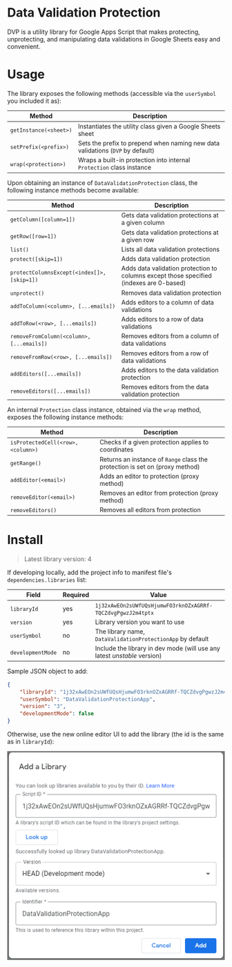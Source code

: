 # Data Validation Protection

DVP is a utility library for Google Apps Script that makes protecting, unprotecting, and manipulating data validations in Google Sheets easy and convenient.

# Usage

The library exposes the following methods (accessible via the `userSymbol` you included it as):

| Method                 | Description                                                                    |
| ---------------------- | ------------------------------------------------------------------------------ |
| `getInstance(<sheet>)` | Instantiates the utility class given a Google Sheets sheet                     |
| `setPrefix(<prefix>)`  | Sets the prefix to prepend when naming new data validations (`DVP` by default) |
| `wrap(<protection>)`   | Wraps a built-in protection into internal `Protection` class instance          |

Upon obtaining an instance of `DataValidationProtection` class, the following instance methods become available:

| Method                                      | Description                                                                             |
| ------------------------------------------- | --------------------------------------------------------------------------------------- |
| `getColumn([column=1])`                     | Gets data validation protections at a given column                                      |
| `getRow([row=1])`                           | Gets data validation protections at a given row                                         |
| `list()`                                    | Lists all data validation protections                                                   |
| `protect([skip=1])`                         | Adds data validation protection                                                         |
| `protectColumnsExcept(<index[]>, [skip=1])` | Adds data validation protection to columns except those specified (indexes are 0-based) |
| `unprotect()`                               | Removes data validation protection                                                      |
| `addToColumn(<column>, [...emails])`        | Adds editors to a column of data validations                                            |
| `addToRow(<row>, [...emails])`              | Adds editors to a row of data validations                                               |
| `removeFromColumn(<column>, [...emails])`   | Removes editors from a column of data validations                                       |
| `removeFromRow(<row>, [...emails])`         | Removes editors from a row of data validations                                          |
| `addEditors([...emails])`                   | Adds editors to the data validation protection                                          |
| `removeEditors([...emails])`                | Removes editors from the data validation protection                                     |

An internal `Protection` class instance, obtained via the `wrap` method, exposes the following instance methods:

| Method                             | Description                                                                  |
| ---------------------------------- | ---------------------------------------------------------------------------- |
| `isProtectedCell(<row>, <column>)` | Checks if a given protection applies to coordinates                          |
| `getRange()`                       | Returns an instance of `Range` class the protection is set on (proxy method) |
| `addEditor(<email>)`               | Adds an editor to protection (proxy method)                                  |
| `removeEditor(<email>)`            | Removes an editor from protection (proxy method)                             |
| `removeEditors()`                  | Removes all editors from protection                                          |

# Install

> Latest library version: 4

If developing locally, add the project info to manifest file's `dependencies.libraries` list:

| Field             | Required | Value                                                                    |
| ----------------- | -------- | ------------------------------------------------------------------------ |
| `libraryId`       | yes      | `1j32xAwEOn2sUWfUQsHjumwFO3rknOZxAGRRf-TQCZdvgPgwzJ2m4tptx`              |
| `version`         | yes      | Library version you want to use                                          |
| `userSymbol`      | no       | The library name, `DataValidationProtectionApp` by default               |
| `developmentMode` | no       | Include the library in dev mode (will use any latest _unstable_ version) |

Sample JSON object to add:

```json
{
    "libraryId": "1j32xAwEOn2sUWfUQsHjumwFO3rknOZxAGRRf-TQCZdvgPgwzJ2m4tptx",
    "userSymbol": "DataValidationProtectionApp",
    "version": "3",
    "developmentMode": false
}
```

Otherwise, use the new online editor UI to add the library (the id is the same as in `libraryId`):

![adding library via the online editor](./assets/library.png)
